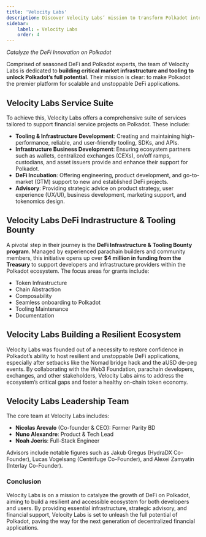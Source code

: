 ```yaml
---
title: 'Velocity Labs'
description: Discover Velocity Labs’ mission to transform Polkadot into a leading DeFi hub with robust infrastructure and innovative solutions.
sidebar:   
    label: ⭒ Velocity Labs
    order: 4
---
```


*Catalyze the DeFi Innovation on Polkadot*

Comprised of seasoned DeFi and Polkadot experts, the team of Velocity Labs is dedicated to **building critical market infrastructure and tooling to unlock Polkadot’s full potential**. Their mission is clear: to make Polkadot the premier platform for scalable and unstoppable DeFi applications.

Velocity Labs Service Suite
---------------------------

To achieve this, Velocity Labs offers a comprehensive suite of services tailored to support financial service projects on Polkadot. These include:

- **Tooling &amp; Infrastructure Development**: Creating and maintaining high-performance, reliable, and user-friendly tooling, SDKs, and APIs.
- **Infrastructure Business Development**: Ensuring ecosystem partners such as wallets, centralized exchanges (CEXs), on/off ramps, custodians, and asset issuers provide and enhance their support for Polkadot.
- **DeFi Incubation**: Offering engineering, product development, and go-to-market (GTM) support to new and established DeFi projects.
- **Advisory**: Providing strategic advice on product strategy, user experience (UX/UI), business development, marketing support, and tokenomics design.

Velocity Labs DeFi Indrastructure &amp; Tooling Bounty
------------------------------------------------------

A pivotal step in their journey is the **DeFi Infrastructure &amp; Tooling Bounty program**. Managed by experienced parachain builders and community members, this initiative opens up over **$4 million in funding from the Treasury** to support developers and infrastructure providers within the Polkadot ecosystem. The focus areas for grants include:

- Token Infrastructure
- Chain Abstraction
- Composability
- Seamless onboarding to Polkadot
- Tooling Maintenance
- Documentation

Velocity Labs Building a Resilient Ecosystem
--------------------------------------------

Velocity Labs was founded out of a necessity to restore confidence in Polkadot’s ability to host resilient and unstoppable DeFi applications, especially after setbacks like the Nomad bridge hack and the aUSD de-peg events. By collaborating with the Web3 Foundation, parachain developers, exchanges, and other stakeholders, Velocity Labs aims to address the ecosystem’s critical gaps and foster a healthy on-chain token economy.

Velocity Labs Leadership Team
-----------------------------

The core team at Velocity Labs includes:

- **Nicolas Arevalo** (Co-founder &amp; CEO): Former Parity BD
- **Nuno Alexandre**: Product &amp; Tech Lead
- **Noah Joeris**: Full-Stack Engineer

Advisors include notable figures such as Jakub Gregus (HydraDX Co-Founder), Lucas Vogelsang (Centrifuge Co-Founder), and Alexei Zamyatin (Interlay Co-Founder).

### Conclusion

Velocity Labs is on a mission to catalyze the growth of DeFi on Polkadot, aiming to build a resilient and accessible ecosystem for both developers and users. By providing essential infrastructure, strategic advisory, and financial support, Velocity Labs is set to unleash the full potential of Polkadot, paving the way for the next generation of decentralized financial applications.
